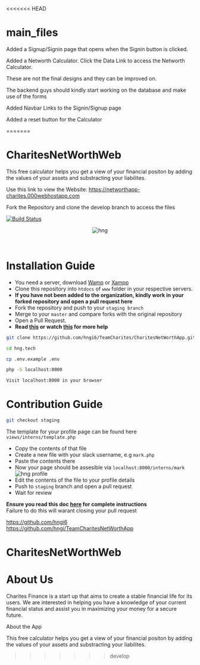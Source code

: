 <<<<<<< HEAD
# main_files

Added a Signup/Signin page that opens when the Signin button is clicked.

Added a Networth Calculator. Click the Data Link to access the Networth Calculator.

These are not the final designs and they can be improved on.

The backend guys should kindly start working on the database and make use of the forms

Added Navbar Links to the Signin/Signup page

Added a reset button for the Calculator



=======

# CharitesNetWorthWeb


This free calculator helps you get a view of your financial positon by adding the values of your assets and substracting your liabilites.

Use this link to view the Website: https://networthapp-charites.000webhostapp.com


Fork the Repository and clone the develop branch to access the files




[![Build Status](https://travis-ci.org/timolinn/hng.tech.svg?branch=master)](https://travis-ci.org/timolinn/hng.tech)

<div align="center">

![hng](https://res.cloudinary.com/iambeejayayo/image/upload/v1554240066/brand-logo.png)

<br>

</div>

# Installation Guide

- You need a server, download [Wamp](http://www.wampserver.com/en/) or [Xampp](https://www.apachefriends.org/index.html)
- Clone this repository into `htdocs` of `www` folder in your respective servers. <br>
- **If you have not been added to the organization, kindly work in your forked repository and open a pull request here** <br>
- Fork the repository and push to your `staging branch`
- Merge to your `master` and compare forks with the original repository
- Open a Pull Request.
- **Read [this](https://help.github.com/en/articles/creating-a-pull-request-from-a-fork) or watch [this](https://www.youtube.com/watch?v=G1I3HF4YWEw) for more help**

```bash
git clone https://github.com/hngi6/TeamCharites/CharitesNetWorthApp.git
```

```bash
cd hng.tech
```

```bash
cp .env.example .env
```

```bash
php -S localhost:8000
```

```bash
Visit localhost:8000 in your browser
```

# Contribution Guide

```bash
git checkout staging
```

The template for your profile page can be found here
`views/interns/template.php`

- Copy the contents of that file
- Create a new file with your slack username, e.g `mark.php`
- Paste the contents there
- Now your page should be assesible via `localhost:8000/interns/mark`
  ![hng profile](https://res.cloudinary.com/iambeejayayo/image/upload/v1554302765/download.png)
- Edit the contents of the file to your profile details
- Push to `staging` branch and open a pull request
- Wait for review

**Ensure you read this doc [here](https://docs.google.com/document) for complete instructions** <br>
Failure to do this will warant closing your pull request

https://github.com/hngi6
https://github.com/hngi/TeamCharitesNetWorthApp


# CharitesNetWorthWeb

# About Us

Charites Finance is a start up that aims to create a stable financial life for its users. We are interested in helping you have a knowledge of your current financial status and assist you in maximizing your money for a secure future.

About the App

This free calculator helps you get a view of your financial positon by adding the values of your assets and substracting your liabilites.
>>>>>>> develop
